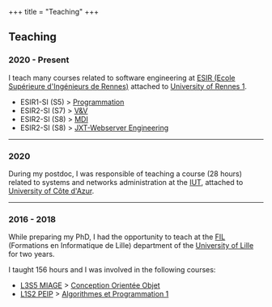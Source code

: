 +++
title = "Teaching"
+++

## Teaching

### 2020 - Present

I teach many courses related to software engineering  at [ESIR (Ecole Supérieure d'Ingénieurs de Rennes)](https://esir.univ-rennes1.fr/en) attached to [University of Rennes 1](https://www.univ-rennes1.fr/).
    
- ESIR1-SI (S5) > [Programmation](../prog1)
- ESIR2-SI (S7) > [V&V](https://people.irisa.fr/Benoit.Combemale/course/esir/esir2/)
- ESIR2-SI (S8) > [MDI](https://people.irisa.fr/Benoit.Combemale/course/esir/esir2/)
- ESIR2-SI (S8) > [JXT-Webserver Engineering](../jxt)

---

### 2020

During my postdoc, I was responsible of teaching a course (28 hours) related to systems and networks administration at the [IUT](http://unice.fr/iut/presentation/accueil), attached to [University of Côte d'Azur](http://univ-cotedazur.fr/en).

---
				
### 2016 - 2018

While preparing my PhD, I had the opportunity to teach at the [FIL](http://fil.univ-lille1.fr/) (Formations en Informatique de Lille) department of the [University of Lille](https://www.univ-lille.fr/) for two years.

I taught 156 hours and I was involved in the following courses:

- [L3S5 MIAGE](http://portail.fil.univ-lille1.fr/portail/index.php?dipl=L&sem=S5M&ue=ACCUEIL&label=Pr%C3%A9sentation) > [Conception Orientée Objet](http://portail.fil.univ-lille1.fr/portail/index.php?dipl=L&sem=S5M&ue=COO&label=Pr%C3%A9sentation)
- [L1S2 PEIP](http://www.polytech-lille.fr/polytech-apres-le-bac-p110.html#.WXsER4SGOpo) > [Algorithmes et Programmation 1](http://portail.fil.univ-lille1.fr/portail/index.php?dipl=L1&sem=S2&ue=AP1&label=Pr%C3%A9sentation)

                                        